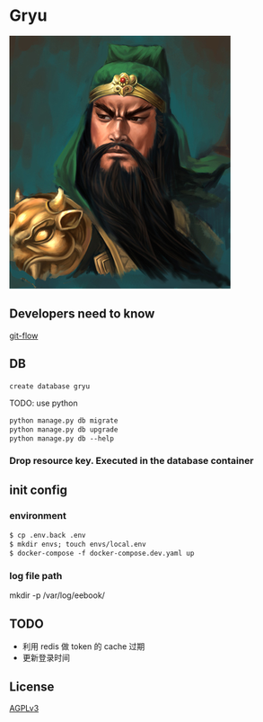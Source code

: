 # Gryu
![](./gryu关羽.jpg)

## Developers need to know
[git-flow](http://nvie.com/posts/a-successful-git-branching-model/)

## DB

`create database gryu`

TODO: use python
    
```
python manage.py db migrate
python manage.py db upgrade
python manage.py db --help
```

### Drop resource key. Executed in the database container


## init config

### environment

```
$ cp .env.back .env
$ mkdir envs; touch envs/local.env
$ docker-compose -f docker-compose.dev.yaml up
```

### log file path

mkdir -p /var/log/eebook/

## TODO

* 利用 redis 做 token 的 cache 过期
* 更新登录时间

## License

[AGPLv3](https://www.gnu.org/licenses/agpl-3.0.en.html)

